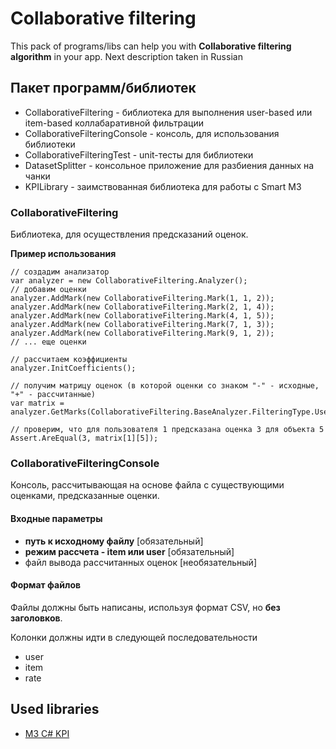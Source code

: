 # Collaborative filtering

This pack of programs/libs can help you with **Collaborative filtering algorithm** in your app.
Next description taken in Russian


## Пакет программ/библиотек
- CollaborativeFiltering - библиотека для выполнения user-based или item-based коллабаративной фильтрации
- CollaborativeFilteringConsole - консоль, для использования библиотеки
- CollaborativeFilteringTest - unit-тесты для библиотеки
- DatasetSplitter - консольное приложение для разбиения данных на чанки
- KPILibrary - заимствованная библиотека для работы с Smart M3

### CollaborativeFiltering
Библиотека, для осуществления предсказаний оценок.

**Пример использования**

```
// создадим анализатор
var analyzer = new CollaborativeFiltering.Analyzer();
// добавим оценки
analyzer.AddMark(new CollaborativeFiltering.Mark(1, 1, 2));
analyzer.AddMark(new CollaborativeFiltering.Mark(2, 1, 4));
analyzer.AddMark(new CollaborativeFiltering.Mark(4, 1, 5));
analyzer.AddMark(new CollaborativeFiltering.Mark(7, 1, 3));
analyzer.AddMark(new CollaborativeFiltering.Mark(9, 1, 2));
// ... еще оценки

// рассчитаем коэффициенты
analyzer.InitCoefficients();

// получим матрицу оценок (в которой оценки со знаком "-" - исходные, "+" - рассчитанные)
var matrix = analyzer.GetMarks(CollaborativeFiltering.BaseAnalyzer.FilteringType.UserBased);

// проверим, что для пользователя 1 предсказана оценка 3 для объекта 5
Assert.AreEqual(3, matrix[1][5]);
```
### CollaborativeFilteringConsole
Консоль, рассчитывающая на основе файла с существующими оценками, предсказанные оценки.

#### Входные параметры
* **путь к исходному файлу** [обязательный] 
* **режим рассчета - item или user** [обязательный] 
* файл вывода рассчитанных оценок [необязательный]

#### Формат файлов
Файлы должны быть написаны, используя формат CSV, но **без заголовков**.

Колонки должны идти в следующей последовательности
* user
* item
* rate



## Used libraries
- [M3 C# KPI](http://sourceforge.net/projects/m3-csharp-kpi/)


